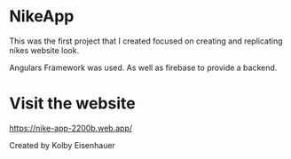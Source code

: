 # NikeApp

This was the first project that I created focused on creating and replicating nikes website look. 

Angulars Framework was used. As well as firebase to provide a backend.

# Visit the website
https://nike-app-2200b.web.app/

Created by Kolby Eisenhauer 
